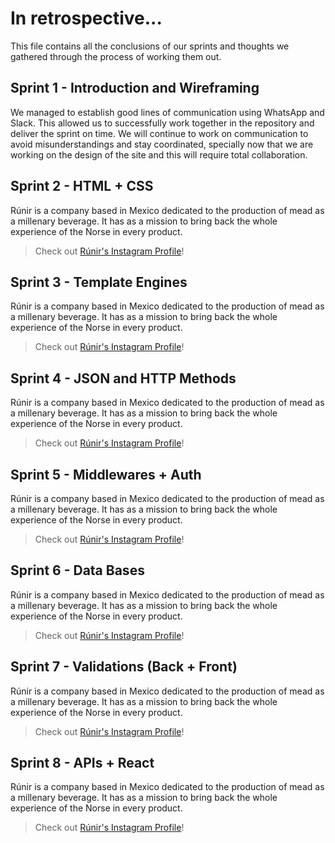 # In retrospective...

This file contains all the conclusions of our sprints and thoughts we gathered through the process of working them out.

## Sprint 1 - Introduction and Wireframing

We managed to establish good lines of communication using WhatsApp and Slack. This allowed us to successfully work together in the repository and deliver the sprint on time. We will continue to work on communication to avoid misunderstandings and stay coordinated, specially now that we are working on the design of the site and this will require total collaboration.

## Sprint 2 - HTML + CSS

Rúnir is a company based in Mexico dedicated to the production of mead as a millenary beverage. It has as a mission to bring back the whole experience of the Norse in every product.

> Check out [Rúnir's Instagram Profile](https://www.instagram.com/runir_mead/)!

## Sprint 3 - Template Engines

Rúnir is a company based in Mexico dedicated to the production of mead as a millenary beverage. It has as a mission to bring back the whole experience of the Norse in every product.

> Check out [Rúnir's Instagram Profile](https://www.instagram.com/runir_mead/)!

## Sprint 4 - JSON and HTTP Methods

Rúnir is a company based in Mexico dedicated to the production of mead as a millenary beverage. It has as a mission to bring back the whole experience of the Norse in every product.

> Check out [Rúnir's Instagram Profile](https://www.instagram.com/runir_mead/)!

## Sprint 5 - Middlewares + Auth

Rúnir is a company based in Mexico dedicated to the production of mead as a millenary beverage. It has as a mission to bring back the whole experience of the Norse in every product.

> Check out [Rúnir's Instagram Profile](https://www.instagram.com/runir_mead/)!

## Sprint 6 - Data Bases

Rúnir is a company based in Mexico dedicated to the production of mead as a millenary beverage. It has as a mission to bring back the whole experience of the Norse in every product.

> Check out [Rúnir's Instagram Profile](https://www.instagram.com/runir_mead/)!

## Sprint 7 - Validations (Back + Front)

Rúnir is a company based in Mexico dedicated to the production of mead as a millenary beverage. It has as a mission to bring back the whole experience of the Norse in every product.

> Check out [Rúnir's Instagram Profile](https://www.instagram.com/runir_mead/)!

## Sprint 8 - APIs + React

Rúnir is a company based in Mexico dedicated to the production of mead as a millenary beverage. It has as a mission to bring back the whole experience of the Norse in every product.

> Check out [Rúnir's Instagram Profile](https://www.instagram.com/runir_mead/)!
